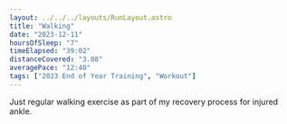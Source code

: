 ```yaml
---
layout: ../../../layouts/RunLayout.astro
title: "Walking"
date: "2023-12-11"
hoursOfSleep: "7"
timeElapsed: "39:02"
distanceCovered: "3.08"
averagePace: "12:40"
tags: ["2023 End of Year Training", "Workout"]
---
```


Just regular walking exercise as part of my recovery process for injured ankle.
